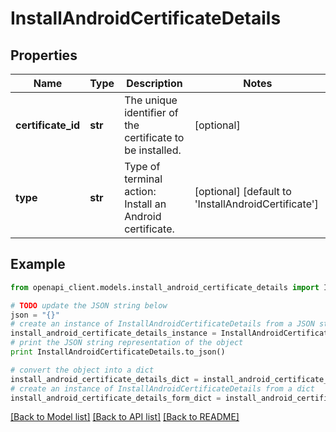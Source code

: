 # InstallAndroidCertificateDetails


## Properties
Name | Type | Description | Notes
------------ | ------------- | ------------- | -------------
**certificate_id** | **str** | The unique identifier of the certificate to be installed. | [optional] 
**type** | **str** | Type of terminal action: Install an Android certificate. | [optional] [default to 'InstallAndroidCertificate']

## Example

```python
from openapi_client.models.install_android_certificate_details import InstallAndroidCertificateDetails

# TODO update the JSON string below
json = "{}"
# create an instance of InstallAndroidCertificateDetails from a JSON string
install_android_certificate_details_instance = InstallAndroidCertificateDetails.from_json(json)
# print the JSON string representation of the object
print InstallAndroidCertificateDetails.to_json()

# convert the object into a dict
install_android_certificate_details_dict = install_android_certificate_details_instance.to_dict()
# create an instance of InstallAndroidCertificateDetails from a dict
install_android_certificate_details_form_dict = install_android_certificate_details.from_dict(install_android_certificate_details_dict)
```
[[Back to Model list]](../README.md#documentation-for-models) [[Back to API list]](../README.md#documentation-for-api-endpoints) [[Back to README]](../README.md)


